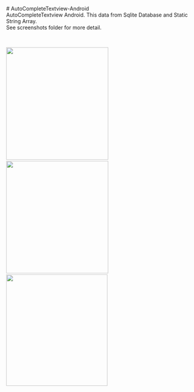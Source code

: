 <p># AutoCompleteTextview-Android<br />AutoCompleteTextview Android. This data from Sqlite Database and Static String Array.<br />See screenshots folder for more detail.</p>
<p>&nbsp;</p>
<p><img src="https://github.com/farizdotid/AutoCompleteTextview-Android/blob/master/screenshot/Tutorial%20Membuat%20AutoCompleteTextview%20dan%20Database%20Sqlite%20-%202.png" alt="" width="275" height="303" />&nbsp;<img src="https://github.com/farizdotid/AutoCompleteTextview-Android/blob/master/screenshot/Tutorial%20Membuat%20AutoCompleteTextview%20dan%20Database%20Sqlite%20-%203.png" alt="" width="275" height="303" />&nbsp;<img src="https://github.com/farizdotid/AutoCompleteTextview-Android/blob/master/screenshot/Tutorial%20Membuat%20AutoCompleteTextview%20dan%20Database%20Sqlite%20-%204.png" alt="" width="273" height="300" /></p>
